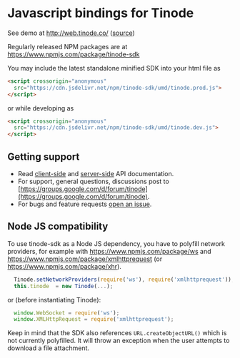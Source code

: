 # Javascript bindings for Tinode

See demo at http://web.tinode.co/ ([source](https://github.com/tinode/example-react-js))

Regularly released NPM packages are at https://www.npmjs.com/package/tinode-sdk

You may include the latest standalone minified SDK into your html file as
```html
<script crossorigin="anonymous"
  src="https://cdn.jsdelivr.net/npm/tinode-sdk/umd/tinode.prod.js">
</script>
```
or while developing as
```html
<script crossorigin="anonymous"
  src="https://cdn.jsdelivr.net/npm/tinode-sdk/umd/tinode.dev.js">
</script>
```

## Getting support

* Read [client-side](http://tinode.github.io/js-api/) and [server-side](https://github.com/tinode/chat/blob/master/docs/API.md) API documentation.
* For support, general questions, discussions post to [https://groups.google.com/d/forum/tinode](https://groups.google.com/d/forum/tinode).
* For bugs and feature requests [open an issue](https://github.com/tinode/tinode-js/issues/new).

## Node JS compatibility

To use tinode-sdk as a Node JS dependency, you have to polyfill network providers, for example with https://www.npmjs.com/package/ws and https://www.npmjs.com/package/xmlhttprequest (or https://www.npmjs.com/package/xhr).
```js
  Tinode.setNetworkProviders(require('ws'), require('xmlhttprequest'));
  this.tinode  = new Tinode(...);
```
or (before instantiating Tinode):
```js
  window.WebSocket = require('ws');
  window.XMLHttpRequest = require('xmlhttprequest');
```

Keep in mind that the SDK also references `URL.createObjectURL()` which is not currently polyfilled. It will throw an exception when the user attempts to download a file attachment.
